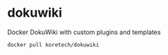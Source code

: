 # dokuwiki
Docker DokuWiki with custom plugins and templates

```
docker pull koretech/dokuwiki
```
